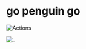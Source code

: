 # go penguin go

![Actions](https://github.com/martacanirome4/js-practice/assets/50625677/b6c7ec31-3b51-462c-a68e-b3fc6f03529a)

![_](https://github.com/martacanirome4/js-practice/assets/50625677/a69a2da9-fb57-4043-91cb-e2ba1a0ec63d)
